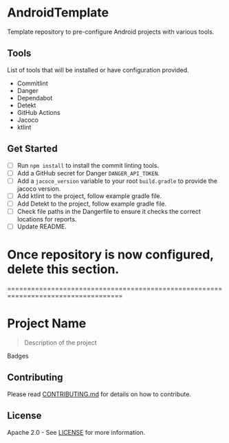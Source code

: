 # AndroidTemplate
Template repository to pre-configure Android projects with various tools.

## Tools  
List of tools that will be installed or have configuration provided.  

* Commitlint  
* Danger  
* Dependabot  
* Detekt  
* GitHub Actions  
* Jacoco  
* ktlint  

## Get Started
* [ ] Run `npm install` to install the commit linting tools.  
* [ ] Add a GitHub secret for Danger `DANGER_API_TOKEN`.  
* [ ] Add a `jacoco_version` variable to your root `build.gradle` to provide the jacoco version.  
* [ ] Add ktlint to the project, follow example gradle file.  
* [ ] Add Detekt to the project, follow example gradle file.  
* [ ] Check file paths in the Dangerfile to ensure it checks the correct locations for reports.
* [ ] Update README.

# Once repository is now configured, delete this section.  
 ===================================================================================

# Project Name
> Description of the project
  
Badges

<!-- If Application
> Google Play Link
> Screenshots

## Features

## Tech Stack
--> 

<!-- If Library
## Installation

## Usage example

## Configuration

-->

## Contributing
Please read [CONTRIBUTING.md](CONTRIBUTING.md_URL_HERE) for details on how to contribute.

## License
Apache 2.0 - See [LICENSE](LICENSE_URL_HERE) for more information.